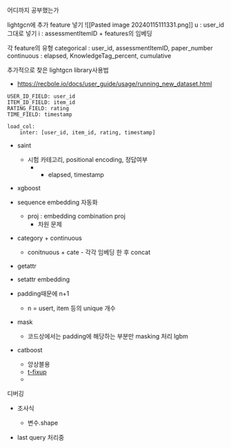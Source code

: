 
어디까지 공부했는가

lightgcn에 추가 feature 넣기
![[Pasted image 20240115111331.png]]
u : user_id 그대로 넣기
i : assessmentItemID + features의 임베딩

각 feature의 유형
categorical : user_id, assessmentItemID, paper_number
continuous : elapsed, KnowledgeTag_percent, cumulative

추가적으로 찾은 lightgcn library사용법
- https://recbole.io/docs/user_guide/usage/running_new_dataset.html
```
USER_ID_FIELD: user_id
ITEM_ID_FIELD: item_id
RATING_FIELD: rating
TIME_FIELD: timestamp

load_col:
    inter: [user_id, item_id, rating, timestamp]
```


- saint
	- 시험 카테고리, positional encoding, 정답여부
		- + elapsed, timestamp
- xgboost


- sequence embedding 자동화
	- proj : embedding combination proj
		- 차원 문제
- category + continuous 
	- conitnuous + cate - 각각 임베딩 한 후 concat
- getattr
- setattr
embedding
- padding때문에 n+1
	- n = usert, item 등의 unique 개수
- mask
	- 코드상에서는 padding에 해당하는 부분만 masking 처리
lgbm


- catboost
	- 앙상블용
	- [t-fixup](https://paperswithcode.com/method/t-fixup)
	- 
디버깅
- 조사식 
	- 변수.shape



- last query 처리중

